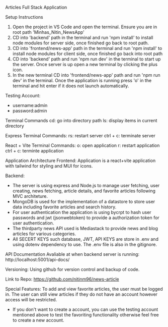 Articles Full Stack Application

Setup Instructions

1. Open the project in VS Code and open the terminal. Ensure you are in root path 'Minhas_Nitin_NewsApp'
2. CD into 'backend' path in the terminal and run 'npm install' to install node modules for server side, once finished go back to root path.
3. CD into 'frontend/news-app' path in the terminal and run 'npm install' to install node modules for client side, once finished go back into root path
4. CD into 'backend' path and run 'npm run dev' in the terminal to start up the server. Once server is up open a new terminal by clicking the plus icon.
5. In the new terminal CD into 'frontend/news-app' path and run 'npm run dev' in the terminal. Once the application is running press 'o' in the terminal and hit enter if it does not launch automatically.

Testing Account:

- username:admin
- password:admin

Terminal Commands
cd: go into directory path
ls: display items in current directory

Express Terminal Commands:
rs: restart server
ctrl + c: terminate server

React + Vite Terminal Commands:
o: open application
r: restart application
ctrl + c: terminte application

Application Architecture
Frontend:
Application is a react+vite application with tailwind for styling and MUI for icons.

Backend:

- The server is using express and Node.js to manage user fetching, user creating, news fetching, article details, and favorite articles following MVC architeture.
- MongoDB is used for the implementation of a datastore to store user data including favorite articles and search history.
- For user authentication the application is using bycrpt to hash user passwords and jwt (jsonwebtoken) to provide a authorization token for user authentication.
- The thirdparty news API used is Mediastack to provide news and blog articles for various categories.
- All SECERT KEYS such database, JWT, API KEYS are store in .env and using dotenv dependency to use. The .env file is also in the gitignore.

API Documentation Avaliable at when backend server is running: http://localhost:5001/api-docs/

Versioning: Using github for version control and backup of code.

Link to Repo: https://github.com/nitinm96/news-article

Special Features:
To add and view favorite articles, the user must be logged in. The user can still view articles if they do not have an account however access will be restricted.

- If you don't want to create a account, you can use the testing account mentioned above to test the favoriting functionality otherwise feel free to create a new account.
